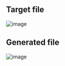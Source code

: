 ## Target file
![image](https://github.com/Pranay-Pandey/PlayCSS-solutions/assets/79053599/36e6acf7-37ca-4371-9aa6-27e033ff0b0d)

## Generated file
![image](https://github.com/Pranay-Pandey/PlayCSS-solutions/assets/79053599/3946aeb9-3e35-413a-b3e6-d4e76a6a008b)
